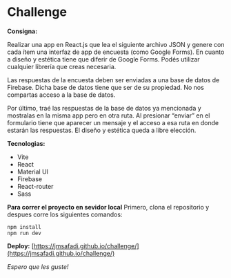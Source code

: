 # Challenge

**Consigna:**

Realizar una app en React.js que lea el siguiente archivo JSON y genere con cada ítem una interfaz de app de encuesta (como Google Forms).
En cuanto a diseño y estética tiene que diferir de Google Forms. Podés utilizar cualquier librería que creas necesaria.

Las respuestas de la encuesta deben ser enviadas a una base de datos de Firebase.
Dicha base de datos tiene que ser de su propiedad. No nos compartas acceso a la base de datos.

Por último, traé las respuestas de la base de datos ya mencionada y mostralas en la misma app pero en otra ruta. Al presionar “enviar” en el formulario tiene que aparecer un mensaje y el acceso a esa ruta en donde estarán las respuestas. El diseño y estética queda a libre elección.

**Tecnologias:**
* Vite
* React
* Material UI
* Firebase
* React-router
* Sass

**Para correr el proyecto en sevidor local**
Primero, clona el repositorio y despues corre los siguientes comandos:
```
npm install
npm run dev

```
**Deploy:**
[https://jmsafadi.github.io/challenge/](https://jmsafadi.github.io/challenge/)

*Espero que les guste!*
